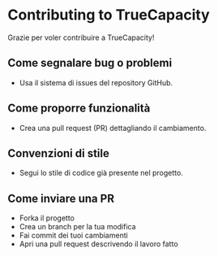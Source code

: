 # Contributing to TrueCapacity

Grazie per voler contribuire a TrueCapacity!

## Come segnalare bug o problemi
- Usa il sistema di issues del repository GitHub.

## Come proporre funzionalità
- Crea una pull request (PR) dettagliando il cambiamento.

## Convenzioni di stile
- Segui lo stile di codice già presente nel progetto.

## Come inviare una PR
- Forka il progetto
- Crea un branch per la tua modifica
- Fai commit dei tuoi cambiamenti
- Apri una pull request descrivendo il lavoro fatto

